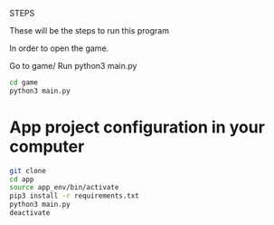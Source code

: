 STEPS

These will be the steps to run this program

In order to open the game.

Go to game/
Run python3 main.py

``` sh
cd game
python3 main.py
```

# App project configuration in your computer

``` sh
git clone
cd app
source app_env/bin/activate
pip3 install -r requirements.txt
python3 main.py
deactivate
```